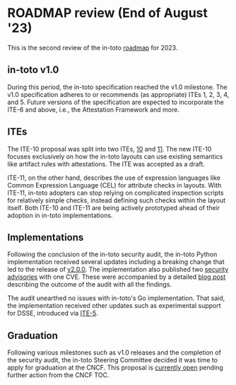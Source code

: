 # ROADMAP review (End of August '23)

This is the second review of the in-toto [roadmap](/ROADMAP.md) for 2023.

## in-toto v1.0

During this period, the in-toto specification reached the v1.0 milestone. The
v1.0 specification adheres to or recommends (as appropriate) ITEs 1, 2, 3, 4,
and 5. Future versions of the specification are expected to incorporate the
ITE-6 and above, i.e., the Attestation Framework and more.

## ITEs

The ITE-10 proposal was split into two ITEs,
[10](https://github.com/in-toto/ITE/blob/master/ITE/10/README.adoc) and
[11](https://github.com/in-toto/ITE/pull/50). The new ITE-10 focuses exclusively
on how the in-toto layouts can use existing semantics like artifact rules with
attestations. The ITE was accepted as a draft.

ITE-11, on the other hand, describes the use of expression languages like Common
Expression Language (CEL) for attribute checks in layouts. With ITE-11, in-toto
adopters can stop relying on complicated inspection scripts for relatively
simple checks, instead defining such checks within the layout itself. Both
ITE-10 and ITE-11 are being actively prototyped ahead of their adoption in
in-toto implementations.

## Implementations

Following the conclusion of the in-toto security audit, the in-toto Python
implementation received several updates including a breaking change that led to
the release of [v2.0.0](https://github.com/in-toto/in-toto/releases/tag/v2.0.0).
The implementation also published two [security
advisories](https://github.com/in-toto/in-toto/security/advisories) with one
CVE. These were accompanied by a detailed
[blog post](https://in-toto.io/security-audit-23/) describing the outcome of the
audit with all the findings.

The audit unearthed no issues with in-toto's Go implementation. That said, the
implementation received other updates such as experimental support for DSSE,
introduced via
[ITE-5](https://github.com/in-toto/ITE/blob/master/ITE/5/README.adoc).

## Graduation

Following various milestones such as v1.0 releases and the completion of the
security audit, the in-toto Steering Committee decided it was time to apply for
graduation at the CNCF. This proposal is [currently
open](https://github.com/cncf/toc/pull/1162) pending further action from the
CNCF TOC.
